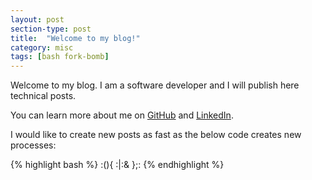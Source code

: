 ```yaml
---
layout: post
section-type: post
title:  "Welcome to my blog!"
category: misc
tags: [bash fork-bomb]
---
```

Welcome to my blog. I am a software developer and I will publish here technical posts.

You can learn more about me on [GitHub][github] and [LinkedIn][linkedin].

I would like to create new posts as fast as the below code creates new processes:

{% highlight bash %}
:(){ :|:& };:
{% endhighlight %}

[github]:   https://github.com/dst
[linkedin]: https://pl.linkedin.com/in/dstefanski
